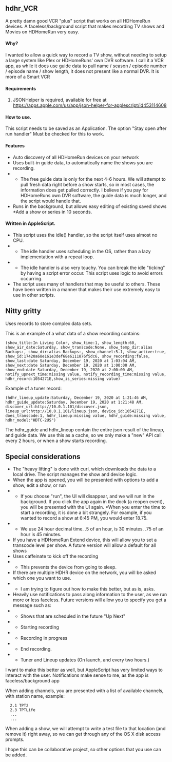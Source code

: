 ## hdhr_VCR
A pretty damn good VCR "plus" script that works on all HDHomeRun devices.
A faceless/background script that makes recording TV shows and Movies on HDHomeRun very easy.

#### Why?
I wanted to allow a quick way to record a TV show, without needing to setup a large system like Plex or HDHomeRuns' own DVR software.
I call it a VCR app, as while it does use guide data to pull name / season / episode number / episode name / show length, it does not present like a normal DVR.  It is more of a Smart VCR

#### Requirements
1. JSONHelper is required, available for free at https://apps.apple.com/us/app/json-helper-for-applescript/id453114608

#### How to use.
This script needs to be saved as an Application.  The option "Stay open after run handler"  Must be checked for this to work.

#### Features
* Auto discovery of all HDHomeRun devices on your network
* Uses built-in guide data, to automatically name the shows you are recording. 
* * The free guide data is only for the next 4-6 hours. We will attempt to pull fresh data right before a show starts, so in most cases, the information does get pulled correctly. I believe if you pay for HDHomeRuns own DVR software, the guide data is much longer, and the script would handle that.
* Runs in the background, but allows easy editing of existing saved shows
*Add a show or series in 10 seconds.

#### Written in AppleScript. 
* This script uses the idle() handler, so the script itself uses almost no CPU.
* * The idle handler uses scheduling in the OS, rather than a lazy implementation with a repeat loop.
* * The idle handler is also very touchy.  You can break the idle "ticking" by having a script error occur.  This script uses logic to avoid errors occurring.
* The script uses many of handlers that may be useful to others.  These have been written in a manner that makes their use extremely easy to use in other scripts.
  
## Nitty gritty  
Uses records to store complex data sets. 

This is an example of a what data of a show recording contains:

```
(show_title:In Living Color, show_time:1, show_length:60, show_air_date:Saturday, show_transcode:None, show_temp_dir:alias Backups:, show_dir:alias Backups:, show_channel:5.1, show_active:true, show_id:17420a68e161e3def68e6111876f5dc6, show_recording:false, show_last:date Saturday, December 19, 2020 at 1:03:04 AM, show_next:date Saturday, December 19, 2020 at 1:00:00 AM, show_end:date Saturday, December 19, 2020 at 2:00:00 AM, notify_upnext_time:missing value, notify_recording_time:missing value, hdhr_record:1054271E,show_is_series:missing value)
```

Example of a tuner record:

```
(hdhr_lineup_update:Saturday, December 19, 2020 at 1:21:46 AM, hdhr_guide_update:Saturday, December 19, 2020 at 1:21:48 AM, discover_url:http://10.0.1.101/discover.json, lineup_url:http://10.0.1.101/lineup.json, device_id:1054271E, does_transcode:1, hdhr_lineup:missing value, hdhr_guide:missing value, hdhr_model:"HDTC-2US")
```

The hdhr_guide and hdhr_lineup contain the entire json result of the lineup, and guide data.  We use this as a cache, so we only make a "new" API call every 2 hours, or when a show starts recording.

## Special considerations
* The "heavy lifting" is done with curl, which downloads the data to a local drive.  The script manages the show and device logic.
* When the app is opened, you will be presented with options to add a show, edit a show, or run
* * If you choose "run", the UI will disappear, and we will run in the background. If you click the app again in the dock (a reopen event), you will be presented with the UI again.
*When you enter the time to start a recording, it is done a bit strangely. For example, if you wanted to record a show at 6:45 PM, you would enter 18.75.
* * We use 24 hour decimal time.  .5 of an hour, is 30 minutes.  .75 of an hour is 45 minutes.
* If you have a HDHomeRun Extend device, this will allow you to set a transcode level per show.  A future version will allow a default for all shows
* Uses caffeinate to kick off the recording
* * This prevents the device from going to sleep.
* If there are multiple HDHR device on the network, you will be asked which one you want to use.
* * I am trying to figure out how to make this better, but as is, asks.
* Heavily use notifications to pass along information to the user, as we run more or less faceless.  Future versions will allow you to specify you get a message such as:
* * Shows that are scheduled in the future "Up Next"
* * Starting recording
* * Recording in progress
* * End recording.
* * Tuner and Lineup updates (On launch, and every two hours.)
  
I want to make this better as well, but AppleScript has very limited ways to interact with the user.  Notifications make sense to me, as the app is faceless/background app

When adding channels, you are presented with a list of available channels, with station name, example:
```
  2.1 TPT2
  2.3 TPTLife
  ...
  ...
```

When adding a show, we will attempt to write a test file to that location (and remove it) right away, so we can get through any of the OS X disk access prompts.

I hope this can be collaborative project, so other options that you use can be added.


